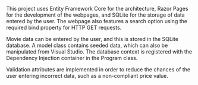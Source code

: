 This project uses Entity Framework Core for the architecture, Razor Pages for the development of the 
webpages, and SQLite for the storage of data entered by the user. The webpage also features a search
option using the required bind property for HTTP GET requests.

Movie data can be entered by the user, and this is stored in the SQLite database. A model class 
contains seeded data, which can also be manipulated from Visual Studio. The database context is
registered with the Dependency Injection container in the Program class.

Validation attributes are implemented in order to reduce the chances of the user entering incorrect 
data, such as a non-compliant price value. 
